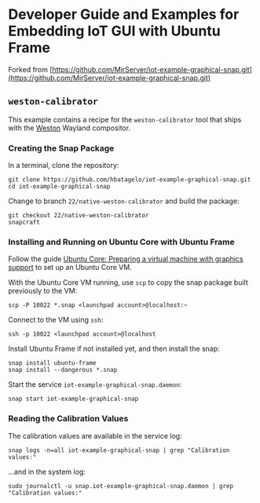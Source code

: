 # Developer Guide and Examples for Embedding IoT GUI with Ubuntu Frame

Forked from [https://github.com/MirServer/iot-example-graphical-snap.git](https://github.com/MirServer/iot-example-graphical-snap.git)

## `weston-calibrator`

This example contains a recipe for the `weston-calibrator` tool that ships with the [Weston](https://gitlab.freedesktop.org/wayland/weston) Wayland compositor.

### Creating the Snap Package

In a terminal, clone the repository:

```
git clone https://github.com/hbatagelo/iot-example-graphical-snap.git
cd iot-example-graphical-snap
```

Change to branch `22/native-weston-calibrator` and build the package:

```
git checkout 22/native-weston-calibrator
snapcraft
```

### Installing and Running on Ubuntu Core with Ubuntu Frame

Follow the guide [Ubuntu Core: Preparing a virtual machine with graphics support](https://ubuntu.com/tutorials/ubuntu-core-preparing-a-virtual-machine-with-graphics-support#1-overview) to set up an Ubuntu Core VM.

With the Ubuntu Core VM running, use `scp` to copy the snap package built previously to the VM:

```
scp -P 10022 *.snap <launchpad account>@localhost:~
```

Connect to the VM using `ssh`:

```
ssh -p 10022 <launchpad account>@localhost
```

Install Ubuntu Frame if not installed yet, and then install the snap:

```
snap install ubuntu-frame
snap install --dangerous *.snap
```
Start the service `iot-example-graphical-snap.daemon`:

```
snap start iot-example-graphical-snap
```

### Reading the Calibration Values

The calibration values are available in the service log:

```
snap logs -n=all iot-example-graphical-snap | grep "Calibration values:"
```

...and in the system log:

```
sudo journalctl -u snap.iot-example-graphical-snap.daemon | grep "Calibration values:"
```
